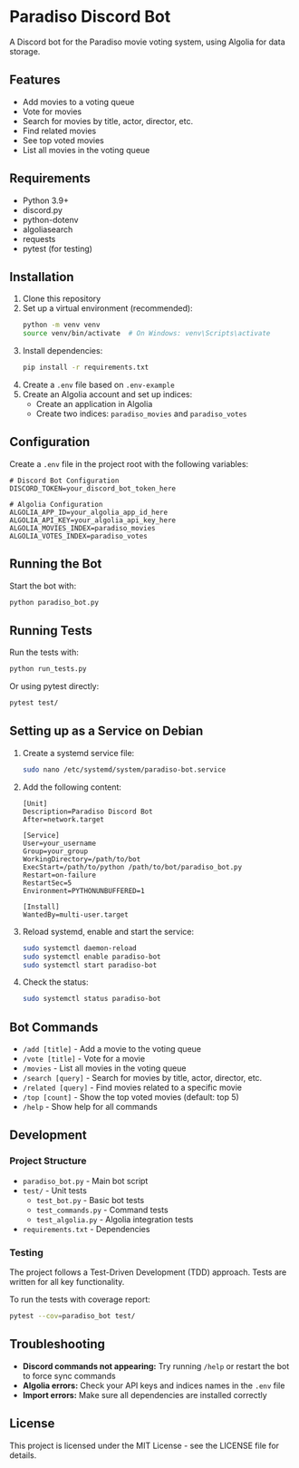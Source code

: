 # Paradiso Discord Bot

A Discord bot for the Paradiso movie voting system, using Algolia for data storage.

## Features

- Add movies to a voting queue
- Vote for movies
- Search for movies by title, actor, director, etc.
- Find related movies
- See top voted movies
- List all movies in the voting queue

## Requirements

- Python 3.9+
- discord.py
- python-dotenv
- algoliasearch
- requests
- pytest (for testing)

## Installation

1. Clone this repository
2. Set up a virtual environment (recommended):
   ```bash
   python -m venv venv
   source venv/bin/activate  # On Windows: venv\Scripts\activate
   ```
3. Install dependencies:
   ```bash
   pip install -r requirements.txt
   ```
4. Create a `.env` file based on `.env-example`
5. Create an Algolia account and set up indices:
   - Create an application in Algolia
   - Create two indices: `paradiso_movies` and `paradiso_votes`

## Configuration

Create a `.env` file in the project root with the following variables:

```
# Discord Bot Configuration
DISCORD_TOKEN=your_discord_bot_token_here

# Algolia Configuration
ALGOLIA_APP_ID=your_algolia_app_id_here
ALGOLIA_API_KEY=your_algolia_api_key_here
ALGOLIA_MOVIES_INDEX=paradiso_movies
ALGOLIA_VOTES_INDEX=paradiso_votes
```

## Running the Bot

Start the bot with:

```bash
python paradiso_bot.py
```

## Running Tests

Run the tests with:

```bash
python run_tests.py
```

Or using pytest directly:

```bash
pytest test/
```

## Setting up as a Service on Debian

1. Create a systemd service file:
   ```bash
   sudo nano /etc/systemd/system/paradiso-bot.service
   ```

2. Add the following content:
   ```
   [Unit]
   Description=Paradiso Discord Bot
   After=network.target

   [Service]
   User=your_username
   Group=your_group
   WorkingDirectory=/path/to/bot
   ExecStart=/path/to/python /path/to/bot/paradiso_bot.py
   Restart=on-failure
   RestartSec=5
   Environment=PYTHONUNBUFFERED=1

   [Install]
   WantedBy=multi-user.target
   ```

3. Reload systemd, enable and start the service:
   ```bash
   sudo systemctl daemon-reload
   sudo systemctl enable paradiso-bot
   sudo systemctl start paradiso-bot
   ```

4. Check the status:
   ```bash
   sudo systemctl status paradiso-bot
   ```

## Bot Commands

- `/add [title]` - Add a movie to the voting queue
- `/vote [title]` - Vote for a movie
- `/movies` - List all movies in the voting queue
- `/search [query]` - Search for movies by title, actor, director, etc.
- `/related [query]` - Find movies related to a specific movie
- `/top [count]` - Show the top voted movies (default: top 5)
- `/help` - Show help for all commands

## Development

### Project Structure

- `paradiso_bot.py` - Main bot script
- `test/` - Unit tests
  - `test_bot.py` - Basic bot tests
  - `test_commands.py` - Command tests
  - `test_algolia.py` - Algolia integration tests
- `requirements.txt` - Dependencies

### Testing

The project follows a Test-Driven Development (TDD) approach. Tests are written for all key functionality.

To run the tests with coverage report:

```bash
pytest --cov=paradiso_bot test/
```

## Troubleshooting

- **Discord commands not appearing:** Try running `/help` or restart the bot to force sync commands
- **Algolia errors:** Check your API keys and indices names in the `.env` file
- **Import errors:** Make sure all dependencies are installed correctly

## License

This project is licensed under the MIT License - see the LICENSE file for details. 